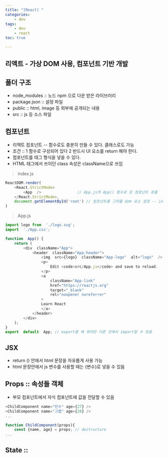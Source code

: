 ```yaml
---
title: "[React] "
categories:
    - dev
tags:
    - dev
    - react
toc: true

---
```

## 리액트 - 가상 DOM 사용, 컴포넌트 기반 개발

## 폴더 구조 
- node_modules :: 노드 npm 으로 다운 받은 라이브러리
- package.json :: 설정 파일
- public :: html, image 등 외부에 공개되는 내용
- src :: js 등 소스 파일

## 컴포넌트 
- 리액트 컴포넌트 -- 함수로도 충분히 만들 수 있다. 클래스로도 가능
- 조건 :: 1 함수로 구성되어 있다  2 반드시 UI 요소를 return 해야 한다.
- 컴포넌트를 태그 형식을 넣을 수 있다.
- HTML 태그에서 쓰이던 class 속성은 className으로 쓰임


> index.js

```Javascript
ReactDOM.render(
	<React.StrictMode>
		<App  />				// App.js의 App() 함수로 된 컴포넌트 호출 
	</React.StrictMode>,
	document.getElementById('root') // 컴포넌트를 그려줄 dom 요소 설정 -- index.html의 div root
)
```
> App.js

```Javascript
import logo from  './logo.svg';
import  './App.css';

function  App() {
	return (
		<div  className="App">
			<header  className="App-header">
				<img  src={logo}  className="App-logo"  alt="logo"  />
				<p>
					Edit <code>src/App.js</code> and save to reload.
				</p>
				<a
					className="App-link"
					href="https://reactjs.org"
					target="_blank"
					rel="noopener noreferrer"
				>
				Learn React
				</a>
			</header>
		</div>
	);
}
export  default  App; // export를 해 줘야만 다른 곳에서 import할 수 있음
```

## JSX
- return () 안에서 html 문장을 자유롭게 사용 가능
- html 문장안에서 js 변수를 사용할 때는 {변수}로 넣을 수 있음


## Props :: 속성들 객체
- 부모 컴포넌트에서 자식 컴포넌트에 값을 전달할 수 있음
```Javascript
<ChildComponent name="민수" age={27} />
<ChildComponent name="그랩" age={28} />
...

function ChildComponent(props){
	const {name, age} = props; // destructure
...

```

## State :: 
<!--stackedit_data:
eyJoaXN0b3J5IjpbMTI2Mzk1ODMzLC0xNjY3MzQzNTY2LDEzMD
Y3ODUyOTYsLTE5NjE1OTY3OThdfQ==
-->